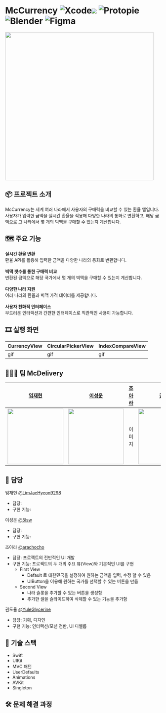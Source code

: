 # McCurrency   ![Xcode](https://img.shields.io/badge/Xcode-007ACC?style=for-the-badge&logo=Xcode&logoColor=white)<img src="https://img.shields.io/badge/15.4.0-515151?style=for-the-badge"> ![Protopie](https://img.shields.io/badge/Protopie-%23FF6661.svg?style=for-the-badge) ![Blender](https://img.shields.io/badge/blender-%23F5792A.svg?style=for-the-badge&logo=blender&logoColor=white) ![Figma](https://img.shields.io/badge/figma-%23F24E1E.svg?style=for-the-badge&logo=figma&logoColor=white)

<img src="https://github.com/APP-iOS5th/McDelivery/assets/164737302/7ff9ac47-415c-4ff6-a03f-5d82a908e706" width=480 />

## :package: 프로젝트 소개
McCurrency는 세계 여러 나라에서 사용자의 구매력을 비교할 수 있는 환율 앱입니다. <br>사용자가 입력한 금액을 실시간 환율을 적용해 다양한 나라의 통화로 변환하고, 해당 금액으로 그 나라에서 몇 개의 빅맥을 구매할 수 있는지 계산합니다.

## :world_map: 주요 기능
**실시간 환율 변환** <br> 환율 API를 활용해 입력한 금액을 다양한 나라의 통화로 변환합니다.
<br><br>**빅맥 갯수를 통한 구매력 비교** <br> 변환된 금액으로 해당 국가에서 몇 개의 빅맥을 구매할 수 있는지 계산합니다.
<br><br>**다양한 나라 지원** <br> 여러 나라의 환율과 빅맥 가격 데이터를 제공합니다.
<br><br>**사용자 친화적 인터페이스** <br> 부드러운 인터랙션과 간편한 인터페이스로 직관적인 사용이 가능합니다.

## 🎞️ 실행 화면
| CurrencyView | CircularPickerView | IndexCompareView |
|---|---|---|
| gif | gif | gif |

## :people_holding_hands: 팀 McDelivery
| [임재현](https://github.com/LimJaeHyeon9298) | [이성운](https://github.com/5lsw) | [조아라](https://github.com/arachocho) | [권도율](https://github.com/YuleGlycerine) |
|---|---|---|---|
| <img src="https://avatars.githubusercontent.com/u/115773990?v=4" width=180 /> | <img src="https://avatars.githubusercontent.com/u/164517761?v=4" width=180 />| 이미지 | <img src="https://github.com/APP-iOS5th/Saver/assets/164737302/3bdf1c10-1c06-4696-8f9a-a61a4a73fe6b" width=180 /> |

## :microscope: 담당
임재현 [@LimJaeHyeon9298](https://github.com/LimJaeHyeon9298)
* 담당:
* 구현 기능:

이성운 [@5lsw](https://github.com/5lsw)
* 담당:
* 구현 기능:

조아라 [@arachocho](https://github.com/arachocho)
* 담당: 프로젝트의 전반적인 UI 개발
* 구현 기능: 프로젝트의 두 개의 주요 뷰(View)와 기본적인 UI를 구현
  - First View
    - Default 로 대한민국을 설정하여 원하는 금액을 입력, 수정 할 수 있음
    - UIButton을 이용해 원하는 국가를 선택할 수 있는 버튼을 만듦
  - Second View
    - 나라 슬롯을 추가할 수 있는 버튼을 생성함
    - 추가한 셀을 슬라이드하여 삭제할 수 있는 기능을 추가함
  


권도율 [@YuleGlycerine](https://github.com/YuleGlycerine)
* 담당: 기획, 디자인
* 구현 기능: 인터랙션/모션 전반, UI 디벨롭

## 🧾 기술 스택
- Swift
- UIKit
- MVC 패턴 
- UserDefaults
- Animations
- AVKit 
- Singleton 

## :hammer_and_wrench: 문제 해결 과정

